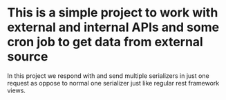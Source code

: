 # This is a simple project to work with external and internal APIs and some cron job to get data from external source

In this project we respond with and send multiple serializers in just one request as oppose to normal one serializer
just like regular rest framework views.
